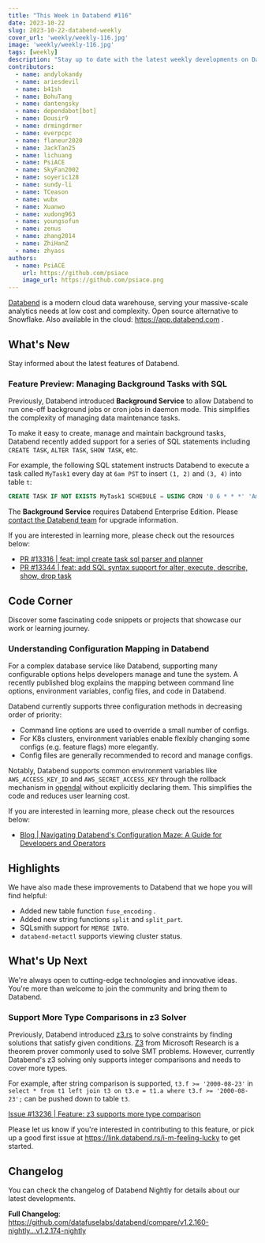 ```yaml
---
title: "This Week in Databend #116"
date: 2023-10-22
slug: 2023-10-22-databend-weekly
cover_url: 'weekly/weekly-116.jpg'
image: 'weekly/weekly-116.jpg'
tags: [weekly]
description: "Stay up to date with the latest weekly developments on Databend!"
contributors:
  - name: andylokandy
  - name: ariesdevil
  - name: b41sh
  - name: BohuTang
  - name: dantengsky
  - name: dependabot[bot]
  - name: Dousir9
  - name: drmingdrmer
  - name: everpcpc
  - name: flaneur2020
  - name: JackTan25
  - name: lichuang
  - name: PsiACE
  - name: SkyFan2002
  - name: soyeric128
  - name: sundy-li
  - name: TCeason
  - name: wubx
  - name: Xuanwo
  - name: xudong963
  - name: youngsofun
  - name: zenus
  - name: zhang2014
  - name: ZhiHanZ
  - name: zhyass
authors:
  - name: PsiACE
    url: https://github.com/psiace
    image_url: https://github.com/psiace.png
---
```


[Databend](https://github.com/datafuselabs/databend) is a modern cloud data warehouse, serving your massive-scale analytics needs at low cost and complexity. Open source alternative to Snowflake. Also available in the cloud: <https://app.databend.com> .

## What's New

Stay informed about the latest features of Databend.

### Feature Preview: Managing Background Tasks with SQL

Previously, Databend introduced **Background Service** to allow Databend to run one-off background jobs or cron jobs in daemon mode. This simplifies the complexity of managing data maintenance tasks.

To make it easy to create, manage and maintain background tasks, Databend recently added support for a series of SQL statements including `CREATE TASK`, `ALTER TASK`, `SHOW TASK`, etc.

For example, the following SQL statement instructs Databend to execute a task called `MyTask1` every day at `6am PST` to insert `(1, 2)` and `(3, 4)` into table `t`:

```sql
CREATE TASK IF NOT EXISTS MyTask1 SCHEDULE = USING CRON '0 6 * * *' 'America/Los_Angeles' COMMENT = 'serverless + cron' AS insert into t (c1, c2) values (1, 2), (3, 4) 
```

The **Background Service** requires Databend Enterprise Edition. Please [contact the Databend team](https://www.databend.com/contact-us) for upgrade information.

If you are interested in learning more, please check out the resources below:

- [PR #13316 | feat: impl create task sql parser and planner](https://github.com/datafuselabs/databend/pull/13316)
- [PR #13344 | feat: add SQL syntax support for alter, execute, describe, show, drop task](https://github.com/datafuselabs/databend/pull/13344)

## Code Corner

Discover some fascinating code snippets or projects that showcase our work or learning journey.

### Understanding Configuration Mapping in Databend

For a complex database service like Databend, supporting many configurable options helps developers manage and tune the system. A recently published blog explains the mapping between command line options, environment variables, config files, and code in Databend.

Databend currently supports three configuration methods in decreasing order of priority:

- Command line options are used to override a small number of configs.
- For K8s clusters, environment variables enable flexibly changing some configs (e.g. feature flags) more elegantly.
- Config files are generally recommended to record and manage configs.

Notably, Databend supports common environment variables like `AWS_ACCESS_KEY_ID` and `AWS_SECRET_ACCESS_KEY` through the rollback mechanism in [opendal](https://github.com/apache/incubator-opendal) without explicitly declaring them. This simplifies the code and reduces user learning cost.

If you are interested in learning more, please check out the resources below:

- [Blog | Navigating Databend's Configuration Maze: A Guide for Developers and Operators](https://databend.rs/blog/2023-10-18-databend-configuration-guide)

## Highlights

We have also made these improvements to Databend that we hope you will find helpful:

- Added new table function `fuse_encoding` .
- Added new string functions `split` and `split_part`.
- SQLsmith support for `MERGE INTO`.
- `databend-metactl` supports viewing cluster status.

## What's Up Next

We're always open to cutting-edge technologies and innovative ideas. You're more than welcome to join the community and bring them to Databend.

### Support More Type Comparisons in z3 Solver

Previously, Databend introduced [z3.rs](https://github.com/prove-rs/z3.rs) to solve constraints by finding solutions that satisfy given conditions. [Z3](https://github.com/Z3Prover/z3) from Microsoft Research is a theorem prover commonly used to solve SMT problems. However, currently Databend's z3 solving only supports integer comparisons and needs to cover more types.

For example, after string comparison is supported, `t3.f >= '2000-08-23'` in `select * from t1 left join t3 on t3.e = t1.a where t3.f >= '2000-08-23';` can be pushed down to table `t3`.

[Issue #13236 | Feature: z3 supports more type comparison](https://github.com/datafuselabs/databend/issues/13236)

Please let us know if you're interested in contributing to this feature, or pick up a good first issue at <https://link.databend.rs/i-m-feeling-lucky> to get started.

## Changelog

You can check the changelog of Databend Nightly for details about our latest developments.

**Full Changelog**: <https://github.com/datafuselabs/databend/compare/v1.2.160-nightly...v1.2.174-nightly>
